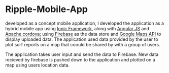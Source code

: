 # Ripple-Mobile-App
<p>developed as a concept mobile application, I developed the application as a hybrid mobile app using <a href="https://ionicframework.com/" target="_blank">Ionic Framework</a>, along with <a href="https://docs.angularjs.org/guide/introduction" target="_blank">Angular JS</a> and <a href="https://cordova.apache.org/" target="_blank">Apache cordova</a>; using <a href="https://firebase.google.com/" target="_blank">Firebase</a> as the data store and <a href="https://developers.google.com/maps/" target="_blank">Google Maps API</a> to display uploaded data. The application used data provided by the user to plot surf reports on a map that coould be shared by with a group of users.</p>
<p>The application takes user input and send the data to Firebase. New  data recieved by firebase is pushed down to the application and plotted on a map using users location data.</p>
